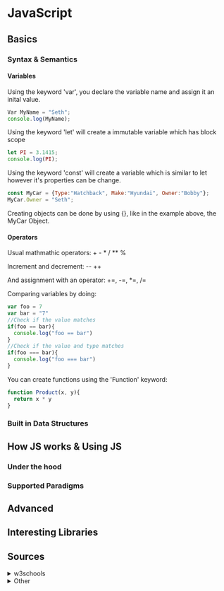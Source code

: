 # JavaScript

## Basics
### Syntax & Semantics
#### Variables
Using the keyword 'var', you declare the variable name and assign it an inital value.
```Javascript
Var MyName = "Seth";
console.log(MyName);
```
Using the keyword 'let' will create a immutable variable which has block scope
```Javascript
let PI = 3.1415;
console.log(PI);
```
Using the keyword 'const' will create a variable which is similar to let however it's properties can be change.
```Javascript
const MyCar = {Type:"Hatchback", Make:"Hyundai", Owner:"Bobby"};
MyCar.Owner = "Seth";
```

Creating objects can be done by using {}, like in the example above, the MyCar Object.

#### Operators
Usual mathmathic operators: + - * / ** %

Increment and decrement: -- ++

And assignment with an operator: +=, -=, *=, /=

Comparing variables by doing:
```Javascript
var foo = 7
var bar = "7"
//Check if the value matches
if(foo == bar){
  console.log("foo == bar")
}
//Check if the value and type matches
if(foo === bar){
  console.log("foo === bar")
}
```



You can create functions using the 'Function' keyword:
```Javascript
function Product(x, y){
  return x * y
}
```
### Built in Data Structures


## How JS works & Using JS

### Under the hood

### Supported Paradigms 


## Advanced




## Interesting Libraries




## Sources
<details><summary>w3schools</summary>
<p>
  https://www.w3schools.com/js/js_variables.asp
  
  https://www.w3schools.com/js/js_let.asp

  https://www.w3schools.com/js/js_const.asp

  https://www.w3schools.com/js/js_arithmetic.asp

  https://www.w3schools.com/js/js_assignment.asp

  https://www.w3schools.com/js/js_datatypes.asp

  https://www.w3schools.com/js/js_functions.asp
</p>
</details>

<details><summary>Other</summary>
<p>
</p>
</details>
